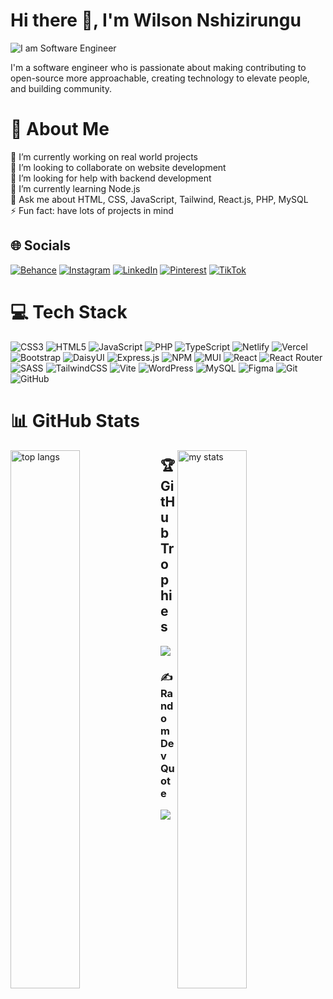 # Hi there 👋, I'm Wilson Nshizirungu

![I am Software Engineer](https://media.licdn.com/dms/image/v2/D4D16AQER7oDgEhbvfg/profile-displaybackgroundimage-shrink_350_1400/profile-displaybackgroundimage-shrink_350_1400/0/1729164104158?e=1740614400&v=beta&t=xreTErsVMOmYS3VQak9O0wfPZr-Ra-NpJjyB1-UpAZQ)

I'm a software engineer who is passionate about making contributing to open-source more approachable, creating technology to elevate people, and building community.

# 💫 About Me

🔭 I’m currently working on real world projects<br>👯 I’m looking to collaborate on website development<br>🤝 I’m looking for help with backend development<br>🌱 I’m currently learning Node.js<br>💬 Ask me about HTML, CSS, JavaScript, Tailwind, React.js, PHP, MySQL<br>⚡ Fun fact: have lots of projects in mind

## 🌐 Socials

[![Behance](https://img.shields.io/badge/Behance-1769ff?logo=behance&logoColor=white)](https://behance.net/wilsonn) [![Instagram](https://img.shields.io/badge/Instagram-%23E4405F.svg?logo=Instagram&logoColor=white)](https://instagram.com/nshizi_boi) [![LinkedIn](https://img.shields.io/badge/LinkedIn-%230077B5.svg?logo=linkedin&logoColor=white)](https://linkedin.com/in/nshizirungu-wilson) [![Pinterest](https://img.shields.io/badge/Pinterest-%23E60023.svg?logo=Pinterest&logoColor=white)](https://pinterest.com/nshiziboi) [![TikTok](https://img.shields.io/badge/TikTok-%23000000.svg?logo=TikTok&logoColor=white)](https://tiktok.com/@nshiziboi)

# 💻 Tech Stack

![CSS3](https://img.shields.io/badge/css3-%231572B6.svg?style=for-the-badge&logo=css3&logoColor=white) ![HTML5](https://img.shields.io/badge/html5-%23E34F26.svg?style=for-the-badge&logo=html5&logoColor=white) ![JavaScript](https://img.shields.io/badge/javascript-%23323330.svg?style=for-the-badge&logo=javascript&logoColor=%23F7DF1E) ![PHP](https://img.shields.io/badge/php-%23777BB4.svg?style=for-the-badge&logo=php&logoColor=white) ![TypeScript](https://img.shields.io/badge/typescript-%23007ACC.svg?style=for-the-badge&logo=typescript&logoColor=white) ![Netlify](https://img.shields.io/badge/netlify-%23000000.svg?style=for-the-badge&logo=netlify&logoColor=#00C7B7) ![Vercel](https://img.shields.io/badge/vercel-%23000000.svg?style=for-the-badge&logo=vercel&logoColor=white) ![Bootstrap](https://img.shields.io/badge/bootstrap-%238511FA.svg?style=for-the-badge&logo=bootstrap&logoColor=white) ![DaisyUI](https://img.shields.io/badge/daisyui-5A0EF8?style=for-the-badge&logo=daisyui&logoColor=white) ![Express.js](https://img.shields.io/badge/express.js-%23404d59.svg?style=for-the-badge&logo=express&logoColor=%2361DAFB) ![NPM](https://img.shields.io/badge/NPM-%23CB3837.svg?style=for-the-badge&logo=npm&logoColor=white) ![MUI](https://img.shields.io/badge/MUI-%230081CB.svg?style=for-the-badge&logo=mui&logoColor=white) ![React](https://img.shields.io/badge/react-%2320232a.svg?style=for-the-badge&logo=react&logoColor=%2361DAFB) ![React Router](https://img.shields.io/badge/React_Router-CA4245?style=for-the-badge&logo=react-router&logoColor=white) ![SASS](https://img.shields.io/badge/SASS-hotpink.svg?style=for-the-badge&logo=SASS&logoColor=white) ![TailwindCSS](https://img.shields.io/badge/tailwindcss-%2338B2AC.svg?style=for-the-badge&logo=tailwind-css&logoColor=white) ![Vite](https://img.shields.io/badge/vite-%23646CFF.svg?style=for-the-badge&logo=vite&logoColor=white) ![WordPress](https://img.shields.io/badge/WordPress-%23117AC9.svg?style=for-the-badge&logo=WordPress&logoColor=white) ![MySQL](https://img.shields.io/badge/mysql-4479A1.svg?style=for-the-badge&logo=mysql&logoColor=white) ![Figma](https://img.shields.io/badge/figma-%23F24E1E.svg?style=for-the-badge&logo=figma&logoColor=white) ![Git](https://img.shields.io/badge/git-%23F05033.svg?style=for-the-badge&logo=git&logoColor=white) ![GitHub](https://img.shields.io/badge/github-%23121011.svg?style=for-the-badge&logo=github&logoColor=white)

# 📊 GitHub Stats

<img alt="top langs" align="left" width="47%" src="https://github-readme-stats.vercel.app/api?username=nshiziw&theme=shadow_blue&hide_border=false&include_all_commits=true&count_private=true" >

<img alt="my stats" align="right" width="47%" src="https://github-readme-stats.vercel.app/api/top-langs/?username=nshiziw&theme=shadow_blue&hide_border=false&include_all_commits=true&count_private=true&layout=compact" >

## 🏆 GitHub Trophies

![](https://github-profile-trophy.vercel.app/?username=nshiziw&theme=radical&no-frame=false&no-bg=false&margin-w=4)

### ✍️ Random Dev Quote

![](https://quotes-github-readme.vercel.app/api?type=horizontal&theme=radical)
